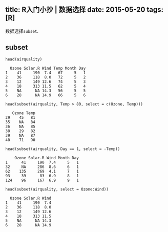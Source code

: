 title: R入门小抄 | 数据选择
date: 2015-05-20
tags: [R]
---
数据选择`subset`.

<!--more-->
## subset
```
head(airquality)
```

      Ozone Solar.R Wind Temp Month Day
    1    41     190  7.4   67     5   1
    2    36     118  8.0   72     5   2
    3    12     149 12.6   74     5   3
    4    18     313 11.5   62     5   4
    5    NA      NA 14.3   56     5   5
    6    28      NA 14.9   66     5   6

```
head(subset(airquality, Temp > 80, select = c(Ozone, Temp)))
```

       Ozone Temp
    29    45   81
    35    NA   84
    36    NA   85
    38    29   82
    39    NA   87
    40    71   90

```
head(subset(airquality, Day == 1, select = -Temp))
```

        Ozone Solar.R Wind Month Day
    1      41     190  7.4     5   1
    32     NA     286  8.6     6   1
    62    135     269  4.1     7   1
    93     39      83  6.9     8   1
    124    96     167  6.9     9   1

```
head(subset(airquality, select = Ozone:Wind))
```

      Ozone Solar.R Wind
    1    41     190  7.4
    2    36     118  8.0
    3    12     149 12.6
    4    18     313 11.5
    5    NA      NA 14.3
    6    28      NA 14.9
